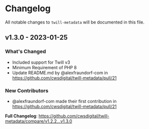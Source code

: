 # Changelog

All notable changes to `twill-metadata` will be documented in this file.

## v1.3.0 - 2023-01-25

### What's Changed

- Included support for Twill v3
- Minimum Requirement of PHP 8
- Update README.md by @alexfraundorf-com in https://github.com/cwsdigital/twill-metadata/pull/21

### New Contributors

- @alexfraundorf-com made their first contribution in https://github.com/cwsdigital/twill-metadata/pull/21

**Full Changelog**: https://github.com/cwsdigital/twill-metadata/compare/v1.2.2...v1.3.0
